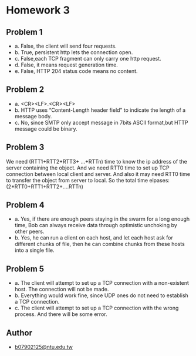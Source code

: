 # Homework 3
## Problem 1
* a. False, the client will send four requests.
* b. True, persistent http lets the connection open.
* c. False,each TCP fragment can only carry one http request.
* d. False, it means request generation time.
* e. False, HTTP 204 status code means no content.
## Problem 2
* a. \<CR\>\<LF\>.\<CR\>\<LF\>
* b.  HTTP uses “Content-Length header field” to indicate the length of a message body. 
* c. No, since SMTP only accept message in 7bits ASCII format,but HTTP message could be binary.
## Problem 3
We need (RTT1+RTT2+RTT3+ ...+RTTn) time to know the ip address of the server containing the object. And we need RTT0 time to set up TCP connection between local client and server. And also it may need RTT0 time to transfer the object from server to local. So the total time elpases:\
(2*RTT0+RTT1+RTT2+....RTTn)
## Problem 4
* a. Yes, if there are enough peers staying in the swarm for a long enough time, Bob can always receive data through optimistic unchoking by other peers.
* b. Yes, he can run a client on each host, and let each host ask for different chunks of file, then he can combine chunks from these hosts into a single file.
## Problem 5
* a. The client will attempt to set up a TCP connection with a non-existent host. The connection will not be made.
* b. Everything would work fine, since UDP ones do not need to establish a TCP connection.
* c. The client will attempt to set up a TCP connection with the wrong process. And there will be some error.
## Author
* b07902125@ntu.edu.tw